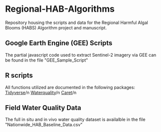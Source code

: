 # Regional-HAB-Algorithms
Repository housing the scripts and data for the Regional Harmful Algal Blooms (HABS) Algorithm project and manuscript.

## Google Earth Engine (GEE) Scripts
The partial javascript code used to extract Sentinel-2 imagery via GEE can be found in the file "GEE_Sample_Script"

## R scripts
All functions utilized are documented in the following packages:
[Tidyverse](https://CRAN.R-project.org/package=tidyverse)/n
[Waterquality](https://CRAN.R-project.org/package=waterquality)/n
[Caret](https://CRAN.R-project.org/package=caret)/n

## Field Water Quality Data 
The full in situ and in vivo water quality dataset is availalble in the file "Nationwide_HAB_Baseline_Data.csv"
